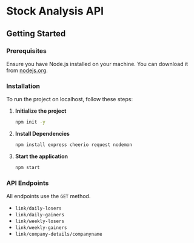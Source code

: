 # Stock Analysis API

## Getting Started

### Prerequisites

Ensure you have Node.js installed on your machine. You can download it from [nodejs.org](https://nodejs.org/).

### Installation

To run the project on localhost, follow these steps:

1. **Initialize the project**

    ```bash
    npm init -y
    ```

2. **Install Dependencies**

    ```bash
    npm install express cheerio request nodemon
    ```

3. **Start the application**

    ```bash
    npm start
    ```

### API Endpoints

All endpoints use the `GET` method.

- `link/daily-losers`
- `link/daily-gainers`
- `link/weekly-losers`
- `link/weekly-gainers`
- `link/company-details/companyname`

